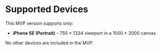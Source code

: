# Supported Devices

This MVP version supports only:

- **iPhone SE (Portrait)** - 750 × 1334 viewport in a 1000 × 2000 canvas

No other devices are included in the MVP.
